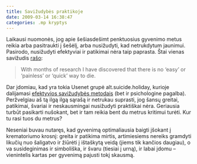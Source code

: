```yaml
---
title: Savižudybės praktikoje
date: 2009-03-14 16:38:47
categories: .mp kryptys
---
```


Laikausi nuomonės, jog apie šešiasdešimt penktuosius gyvenimo metus reikia arba pasitraukti į šešėlį, arba nusižudyti, kad netrukdytum jaunimui. Pasirodo, nusižudyti efektyviai ir patikimai nėra taip paprasta. Štai vienas savižudis [rašo](http://blog.wired.com/27bstroke6/2009/03/japanese-deterg.html):

> With months of research I have discovered that there is no ‘easy’ or ‘painless’ or ‘quick’ way to die.

Dar įdomiau, kad yra tokia Usenet grupė alt.suicide.holiday, kurioje dalijamasi [efektyvios savižudybės metodais](http://ash.notearthday.org/methods.html) (bet ir psichologine pagalba). Peržvelgiau aš tą ilgą ilgą sąrašą ir netrukau suprasti, jog šansų greitai, patikimai, švariai ir neskausmingai nusižudyti praktiškai nėra. Geriausia turbūt pasikarti nušokant, bet ir tam reikia bent du metrus kritimui turėti. Kur tu rasi tuos du metrus?

Neseniai buvau nutaręs, kad gyvenimą optimaliausia baigti įšokant į krematoriumo krosnį: greita ir patikima mirtis, artimiesiems nereiks gramdyti likučių nuo šaligatvo ir žiūrėti į ištaškytą veidą (jiems tik kančios daugiau), o va susideginimas ir simboliška, ir švaru (tiesiai į urną), ir labai įdomu – vienintelis kartas per gyvenimą pajusti tokį skausmą.
